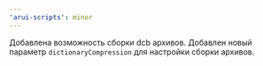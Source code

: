 ```yaml
---
'arui-scripts': minor
---
```


Добавлена возможность сборки dcb архивов. Добавлен новый параметр `dictionaryCompression` для настройки сборки архивов.
